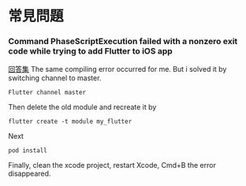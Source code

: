 # 常見問題

### Command PhaseScriptExecution failed with a nonzero exit code while trying to add Flutter to iOS app
[回答集](https://github.com/flutter/flutter/issues/23465)
The same compiling error occurred for me.
But i solved it by switching channel to master.
```
Flutter channel master
```
Then delete the old module and recreate it by
```
flutter create -t module my_flutter
```
Next
```
pod install
```
Finally, clean the xcode project, restart Xcode, Cmd+B the error disappeared.
